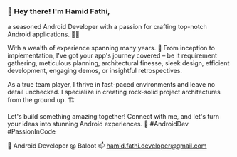 ### 👋 Hey there! I'm Hamid Fathi,
a seasoned Android Developer with a passion for crafting top-notch Android applications. 📱✨

With a wealth of experience spanning many years.
🚀 From inception to implementation, I've got your app's journey covered – be it requirement gathering, meticulous planning, architectural finesse, sleek design, efficient development, engaging demos, or insightful retrospectives.

As a true team player, I thrive in fast-paced environments and leave no detail unchecked. I specialize in creating rock-solid project architectures from the ground up. 🏗️

Let's build something amazing together! Connect with me, and let's turn your ideas into stunning Android experiences. 🌟 #AndroidDev #PassionInCode

🌱 Android Developer @ Baloot
📫 hamid.fathi.developer@gmail.com
